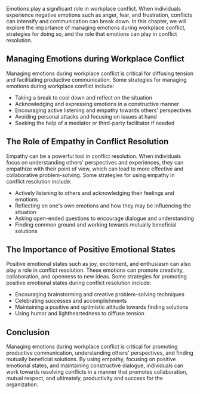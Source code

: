 

Emotions play a significant role in workplace conflict. When individuals experience negative emotions such as anger, fear, and frustration, conflicts can intensify and communication can break down. In this chapter, we will explore the importance of managing emotions during workplace conflict, strategies for doing so, and the role that emotions can play in conflict resolution.

## Managing Emotions during Workplace Conflict

Managing emotions during workplace conflict is critical for diffusing tension and facilitating productive communication. Some strategies for managing emotions during workplace conflict include:

- Taking a break to cool down and reflect on the situation
- Acknowledging and expressing emotions in a constructive manner
- Encouraging active listening and empathy towards others' perspectives
- Avoiding personal attacks and focusing on issues at hand
- Seeking the help of a mediator or third-party facilitator if needed

## The Role of Empathy in Conflict Resolution

Empathy can be a powerful tool in conflict resolution. When individuals focus on understanding others' perspectives and experiences, they can empathize with their point of view, which can lead to more effective and collaborative problem-solving. Some strategies for using empathy in conflict resolution include:

- Actively listening to others and acknowledging their feelings and emotions
- Reflecting on one's own emotions and how they may be influencing the situation
- Asking open-ended questions to encourage dialogue and understanding
- Finding common ground and working towards mutually beneficial solutions

## The Importance of Positive Emotional States

Positive emotional states such as joy, excitement, and enthusiasm can also play a role in conflict resolution. These emotions can promote creativity, collaboration, and openness to new ideas. Some strategies for promoting positive emotional states during conflict resolution include:

- Encouraging brainstorming and creative problem-solving techniques
- Celebrating successes and accomplishments
- Maintaining a positive and optimistic attitude towards finding solutions
- Using humor and lightheartedness to diffuse tension

## Conclusion

Managing emotions during workplace conflict is critical for promoting productive communication, understanding others' perspectives, and finding mutually beneficial solutions. By using empathy, focusing on positive emotional states, and maintaining constructive dialogue, individuals can work towards resolving conflicts in a manner that promotes collaboration, mutual respect, and ultimately, productivity and success for the organization.
